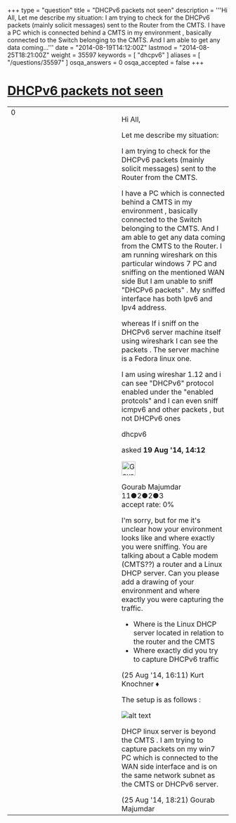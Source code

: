 +++
type = "question"
title = "DHCPv6 packets not seen"
description = '''Hi All, Let me describe my situation: I am trying to check for the DHCPv6 packets (mainly solicit messages) sent to the Router from the CMTS. I have a PC which is connected behind a CMTS in my environment , basically connected to the Switch belonging to the CMTS. And I am able to get any data coming...'''
date = "2014-08-19T14:12:00Z"
lastmod = "2014-08-25T18:21:00Z"
weight = 35597
keywords = [ "dhcpv6" ]
aliases = [ "/questions/35597" ]
osqa_answers = 0
osqa_accepted = false
+++

<div class="headNormal">

# [DHCPv6 packets not seen](/questions/35597/dhcpv6-packets-not-seen)

</div>

<div id="main-body">

<div id="askform">

<table id="question-table" style="width:100%;"><colgroup><col style="width: 50%" /><col style="width: 50%" /></colgroup><tbody><tr class="odd"><td style="width: 30px; vertical-align: top"><div class="vote-buttons"><span id="post-35597-upvote" class="ajax-command post-vote up" rel="nofollow" title="I like this post (click again to cancel)"> </span><div id="post-35597-score" class="post-score" title="current number of votes">0</div><span id="post-35597-downvote" class="ajax-command post-vote down" rel="nofollow" title="I dont like this post (click again to cancel)"> </span> <span id="favorite-mark" class="ajax-command favorite-mark" rel="nofollow" title="mark/unmark this question as favorite (click again to cancel)"> </span><div id="favorite-count" class="favorite-count"></div></div></td><td><div id="item-right"><div class="question-body"><p>Hi All,</p><p>Let me describe my situation:</p><p>I am trying to check for the DHCPv6 packets (mainly solicit messages) sent to the Router from the CMTS.</p><p>I have a PC which is connected behind a CMTS in my environment , basically connected to the Switch belonging to the CMTS. And I am able to get any data coming from the CMTS to the Router. I am running wireshark on this particular windows 7 PC and sniffing on the mentioned WAN side But I am unable to sniff "DHCPv6 packets" . My sniffed interface has both Ipv6 and Ipv4 address.</p><p>whereas If i sniff on the DHCPv6 server machine itself using wireshark I can see the packets . The server machine is a Fedora linux one.</p><p>I am using wireshar 1.12 and i can see "DHCPv6" protocol enabled under the "enabled protcols" and I can even sniff icmpv6 and other packets , but not DHCPv6 ones</p></div><div id="question-tags" class="tags-container tags"><span class="post-tag tag-link-dhcpv6" rel="tag" title="see questions tagged &#39;dhcpv6&#39;">dhcpv6</span></div><div id="question-controls" class="post-controls"></div><div class="post-update-info-container"><div class="post-update-info post-update-info-user"><p>asked <strong>19 Aug '14, 14:12</strong></p><img src="https://secure.gravatar.com/avatar/35103890f2be63f3116eee2c058265a1?s=32&amp;d=identicon&amp;r=g" class="gravatar" width="32" height="32" alt="Gourab%20Majumdar&#39;s gravatar image" /><p><span>Gourab Majumdar</span><br />
<span class="score" title="11 reputation points">11</span><span title="2 badges"><span class="badge1">●</span><span class="badgecount">2</span></span><span title="2 badges"><span class="silver">●</span><span class="badgecount">2</span></span><span title="3 badges"><span class="bronze">●</span><span class="badgecount">3</span></span><br />
<span class="accept_rate" title="Rate of the user&#39;s accepted answers">accept rate:</span> <span title="Gourab Majumdar has no accepted answers">0%</span></p></div></div><div id="comments-container-35597" class="comments-container"><span id="35735"></span><div id="comment-35735" class="comment"><div id="post-35735-score" class="comment-score"></div><div class="comment-text"><p>I'm sorry, but for me it's unclear how your environment looks like and where exactly you were sniffing. You are talking about a Cable modem (CMTS??) a router and a Linux DHCP server. Can you please add a drawing of your environment and where exactly you were capturing the traffic.</p><ul><li>Where is the Linux DHCP server located in relation to the router and the CMTS</li><li>Where exactly did you try to capture DHCPv6 traffic</li></ul></div><div id="comment-35735-info" class="comment-info"><span class="comment-age">(25 Aug '14, 16:11)</span> <span class="comment-user userinfo">Kurt Knochner ♦</span></div></div><span id="35739"></span><div id="comment-35739" class="comment"><div id="post-35739-score" class="comment-score"></div><div class="comment-text"><p>The setup is as follows :</p><p><img src="https://osqa-ask.wireshark.org/upfiles/wireshark_forum_1.jpg" alt="alt text" /></p><p>DHCP linux server is beyond the CMTS . I am trying to capture packets on my win7 PC which is connected to the WAN side interface and is on the same network subnet as the CMTS or DHCPv6 server.</p></div><div id="comment-35739-info" class="comment-info"><span class="comment-age">(25 Aug '14, 18:21)</span> <span class="comment-user userinfo">Gourab Majumdar</span></div></div></div><div id="comment-tools-35597" class="comment-tools"></div><div class="clear"></div><div id="comment-35597-form-container" class="comment-form-container"></div><div class="clear"></div></div></td></tr></tbody></table>

</div>

</div>


